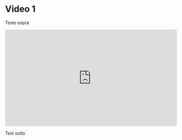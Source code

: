 # Video 1

Testo sopra

<iframe width="560" height="315" src="https://www.youtube.com/embed/acJTg6ACdsY" title="YouTube video player" frameborder="0" allow="accelerometer; autoplay; clipboard-write; encrypted-media; gyroscope; picture-in-picture" allowfullscreen></iframe>

Test sotto
